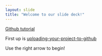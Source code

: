 ```yaml
---
layout: slide
title: "Welcome to our slide deck!"
---
```


[Github tutorial](https://lab.github.com/)

First up is [uploading-your-project-to-github](https://lab.github.com/githubtraining/uploading-your-project-to-github)

Use the right arrow to begin!
